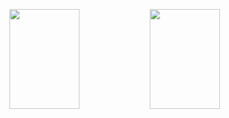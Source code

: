 
 <div style="display: flex;">
    <img height="180em" width="50%" src="https://github-readme-stats.vercel.app/api/?username=afonsopint0&show_icons=true&include_all_commits=true&count_private=true&title_color=50fa7a&icon_color=50fa7a&text_color=fff&bg_color=3c4556"/>
    <img height="180em" width="50%" src="https://github-readme-stats.vercel.app/api/top-langs/?username=afonsopint0&layout=compact&langs_count=100&title_color=50fa7a&icon_color=50fa7a&text_color=fff&bg_color=3c4556"/>
</div>

